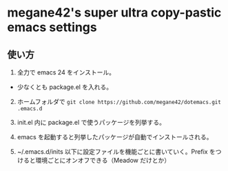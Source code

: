 # megane42's super ultra copy-pastic emacs settings

## 使い方

1. 全力で emacs 24 をインストール。
  * 少なくとも package.el を入れる。

2. ホームフォルダで `git clone https://github.com/megane42/dotemacs.git .emacs.d`

3. init.el 内に package.el で使うパッケージを列挙する。

4. emacs を起動すると列挙したパッケージが自動でインストールされる。

5. ~/.emacs.d/inits 以下に設定ファイルを機能ごとに書いていく。Prefix をつけると環境ごとにオンオフできる（Meadow だけとか）
